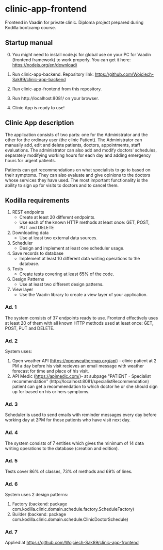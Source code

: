 # clinic-app-frontend
Frontend in Vaadin for private clinic. Diploma project prepared during Kodilla bootcamp course.

## Startup manual
0. You might need to install node.js for global use on your PC for Vaadin (frontend framework) to work properly. You can get it here: https://nodejs.org/en/download/

1. Run clinic-app-backend. Repository link: https://github.com/Wojciech-Sak89/clinic-app-backend
2. Run clinic-app-frontend from this repository.
3. Run http://localhost:8081/ on your browser.
4. Clinic App is ready to use!

## Clinic App description
The application consists of two parts: one for the Administrator and the other for the ordinary user (the clinic Patient).
The Administrator can manually add, edit and delete patients, doctors, appointments, staff evaluations. The administrator can also add and modify doctors' schedules, separately modifying working hours for each day and adding emergency hours for urgent patients.

Patients can get recommendations on what specialists to go to based on their symptoms. They can also evaluate and give opinions to the doctors whose services they have used.
The most important functionality is the ability to sign up for visits to doctors and to cancel them.

## Kodilla requirements
1. REST endpoints
    - Create at least 20 different endpoints.
    - Use each of the known HTTP methods at least once: GET, POST, PUT and DELETE
2. Downloading data
    - Use at least two external data sources.
3. Scheduler
    - Design and implement at least one scheduler usage.
4. Save records to database
    - Implement at least 10 different data writing operations to the database.
5. Tests
    - Create tests covering at least 65% of the code.
6. Design Patterns
    - Use at least two different design patterns.
7. View layer
    - Use the Vaadin library to create a view layer of your application.
  
### Ad. 1
  The system consists of 37 endpoints ready to use. Frontend effectively uses at least 20 of them with all known HTTP methods used at least once: GET, POST, PUT and DELETE.

### Ad. 2
  System uses:
  1. Open weather API (https://openweathermap.org/api) - clinic patient at 2 PM a day before his visit recieves an email message with weather forecast for time and place of his      visit.
  2. API Medic (https://apimedic.com/)- at subpage "PATIENT - Specialist recommendation" (http://localhost:8081/specialistRecommendation) patient can get a recommendation to         which doctor he or she should sign up for based on his or hers symptoms.

### Ad. 3
  Scheduler is used to send emails with reminder messages every day before working day at 2PM for those patients who have visit next day.

### Ad. 4
 The system consists of 7 entities which gives the minimum of 14 data writing operations to the database (creation and edition).

### Ad. 5
  Tests cover 86% of classes, 73% of methods and 69% of lines.

### Ad. 6
System uses 2 design patterns:
1. Factory (backend: package com.kodilla.clinic.domain.schedule.factory.ScheduleFactory)
2. Builder (backend: package com.kodilla.clinic.domain.schedule.ClinicDoctorSchedule)

### Ad. 7
  Applied at https://github.com/Wojciech-Sak89/clinic-app-frontend
